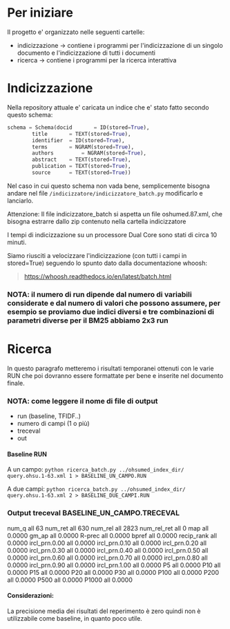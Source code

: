 # Per iniziare

Il progetto e' organizzato nelle seguenti cartelle:
* indicizzazione -> contiene i programmi per l'indicizzazione di un singolo documento e l'indicizzazione di tutti i documenti
* ricerca -> contiene i programmi per la ricerca interattiva

# Indicizzazione

Nella repository attuale e' caricata un indice che e' stato fatto secondo questo schema:

```python
schema = Schema(docid      	= ID(stored=True),
		title      	= TEXT(stored=True),
		identifier	= ID(stored=True),
		terms 		= NGRAM(stored=True),
		authors      	= NGRAM(stored=True),
		abstract 	= TEXT(stored=True),
		publication	= TEXT(stored=True),
		source 		= TEXT(stored=True))

```

Nel caso in cui questo schema non vada bene, semplicemente bisogna andare nel
file ```/indicizzatore/indicizzatore_batch.py``` modificarlo e lanciarlo.

Attenzione: Il file indicizzatore_batch si aspetta un file oshumed.87.xml, che
bisogna estrarre dallo zip contenuto nella cartella indicizzatore

I tempi di indicizzazione su un processore Dual Core sono stati di circa 10 minuti.

Siamo riusciti a velocizzare l'indicizzazione (con tutti i campi in stored=True) seguendo lo spunto dato dalla documentazione whoosh:
> https://whoosh.readthedocs.io/en/latest/batch.html

### NOTA: il numero di run dipende dal numero di variabili considerate e dal numero di valori che possono assumere, per esempio se proviamo due indici diversi e tre combinazioni di parametri diverse per il BM25 abbiamo 2x3 run

# Ricerca

In questo paragrafo metteremo i risultati temporanei ottenuti con le varie RUN che poi dovranno essere formattate per bene e inserite nel documento finale.

### NOTA: come leggere il nome di file di output
* run (baseline, TFIDF..)
* numero di campi (1 o più)
* treceval
* out

#### Baseline RUN
A un campo:
``` python ricerca_batch.py ../ohsumed_index_dir/ query.ohsu.1-63.xml 1 > BASELINE_UN_CAMPO.RUN ```

A due campi:
``` python ricerca_batch.py ../ohsumed_index_dir/ query.ohsu.1-63.xml 2 > BASELINE_DUE_CAMPI.RUN ```

### Output treceval BASELINE_UN_CAMPO.TRECEVAL
num_q          	all	63
	num_ret        	all	630
	num_rel        	all	2823
	num_rel_ret    	all	0
	map            	all	0.0000
	gm_ap          	all	0.0000
	R-prec         	all	0.0000
	bpref          	all	0.0000
	recip_rank     	all	0.0000
	ircl_prn.0.00  	all	0.0000
	ircl_prn.0.10  	all	0.0000
	ircl_prn.0.20  	all	0.0000
	ircl_prn.0.30  	all	0.0000
	ircl_prn.0.40  	all	0.0000
	ircl_prn.0.50  	all	0.0000
	ircl_prn.0.60  	all	0.0000
	ircl_prn.0.70  	all	0.0000
	ircl_prn.0.80  	all	0.0000
	ircl_prn.0.90  	all	0.0000
	ircl_prn.1.00  	all	0.0000
	P5             	all	0.0000
	P10            	all	0.0000
	P15            	all	0.0000
	P20            	all	0.0000
	P30            	all	0.0000
	P100           	all	0.0000
	P200           	all	0.0000
	P500           	all	0.0000
	P1000          	all	0.0000

#### Considerazioni:
La precisione media dei risultati del reperimento è zero quindi non è utilizzabile come baseline, in quanto poco utile.

